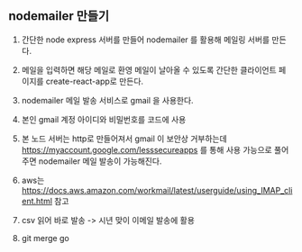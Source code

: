 ## nodemailer 만들기

1. 간단한 node express 서버를 만들어 nodemailer 를 활용해 메일링 서버를 만든다.

2. 메일을 입력하면 해당 메일로 환영 메일이 날아올 수 있도록 간단한 클라이언트 페이지를 create-react-app로 만든다.

3. nodemailer 메일 발송 서비스로 gmail 을 사용한다.

4. 본인 gmail 계정 아이디와 비밀번호를 코드에 사용

5. 본 노드 서버는 http로 만들어져서 gmail 이 보안상 거부하는데 
   https://myaccount.google.com/lesssecureapps 를 통해 사용 가능으로 풀어주면 nodemailer 메일 발송이 가능해진다.

6. aws는 https://docs.aws.amazon.com/workmail/latest/userguide/using_IMAP_client.html 참고

7. csv 읽어 바로 발송 -> 시년 맞이 이메일 발송에 활용

8. git merge go